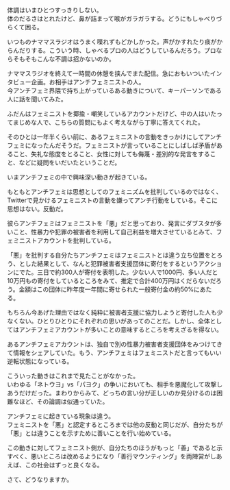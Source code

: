 体調はいまひとつすっきりしない。  
体のだるさはとれたけど、鼻が詰まって喉がガラガラする。どうにもしゃべりづらくて困る。

いつものナママスラジオはうまく喋れずもどかしかった。声がかすれたり痰がからんだりする。こういう時、しゃべるプロの人はどうしているんだろう。プロならそもそもこんな不調は招かないのか。

ナママスラジオを終えて一時間の休憩を挟んでまた配信。急におもいついたインタビュー企画。お相手はアンチフェミニストの人。  
今アンチフェミ界隈で持ち上がっているある動きについて、キーパーソンである人に話を聞いてみた。

ふだんはフェミニストを揶揄・嘲笑しているアカウントだけど、中の人はいたってまじめな人で、こちらの質問にもよく考えながら丁寧に答えてくれた。

そのひとは一年半くらい前に、あるフェミニストの言動をきっかけにしてアンチフェミになったんだそうだ。フェミニストが言っていることにしばしば矛盾があること、失礼な態度をとること、女性に対しても侮蔑・差別的な発言をすること、などに疑問をいだいたということだ。

いまアンチフェミの中で興味深い動きが起きている。

もともとアンチフェミは思想としてのフェミニズムを批判しているのではなく、Twitterで見かけるフェミニストの言動を嫌ってアンチ行動をしている。そこに思想はない。反動だ。

彼らアンチフェミはフェミニストを「悪」だと思っており、発言にダブスタが多いこと、性暴力や犯罪の被害者を利用して自己利益を増大させているとみて、フェミニストアカウントを批判している。

「悪」を批判する自分たちアンチフェミはフェミニストとは違う立ち位置をとろう、とした結果として、なんと犯罪被害者支援団体に寄付をするというアクションにでた。三日で約300人が寄付を表明した。少ない人で1000円、多い人だと10万円もの寄付をしているところをみて、推定で合計400万円はくだらないだろう。金額はこの団体に昨年度一年間に寄せられた一般寄付金の約50%にあたる。

もちろん今あげた理由ではなく純粋に被害者支援に協力しようと寄付した人も少なくない。ひとりひとりにそれぞれの思いがあってのことだ。しかし、全体としてはアンチフェミアカウントが多いことの意味するところを考えざるを得ない。

あるアンチフェミアカウントは、独自で別の性暴力被害者支援団体をみつけてきて情報をシェアしていた。もう、アンチフェミはフェミニストだと言ってもいい逆転状態になっている。

こういった動きはこれまで見たことがなかった。  
いわゆる「ネトウヨ」vs「パヨク」の争いにおいても、相手を悪魔化して攻撃しあうだけだった。まわりからみて、どっちの言い分が正しいのか見分けるのは困難なほど、その論調は似通っていた。

アンチフェミに起きている現象は違う。  
フェミニストを「悪」と認定するところまでは他の反動と同じだが、自分たちが「悪」とは違うことを示すために善いことを行い始めている。

この動きに対してフェミニスト側が、自分たちのほうがもっと「善」であると示すべく、悪いところは改めるようになり「善行マウンティング」を両陣営がしあえば、この社会はずっと良くなる。

さて、どうなりますか。
